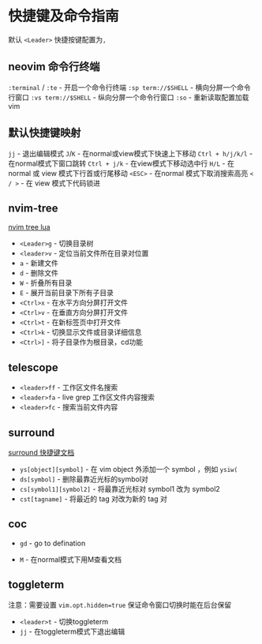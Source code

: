 # 快捷键及命令指南

默认 `<Leader>` 快捷按键配置为`,`

## neovim 命令行终端

`:terminal` / `:te` - 开启一个命令行终端
`:sp term://$SHELL` - 横向分屏一个命令行窗口
`:vs term://$SHELL` - 纵向分屏一个命令行窗口
`:so` - 重新读取配置加载vim

## 默认快捷键映射

`jj` - 退出编辑模式
`J`/`K` - 在normal或view模式下快速上下移动
`Ctrl + h/j/k/l` - 在normal模式下窗口跳转
`Ctrl + j/k` - 在view模式下移动选中行
`H/L` - 在 normal 或 view 模式下行首或行尾移动
`<ESC>` - 在normal 模式下取消搜索高亮
`< / >` - 在 view 模式下代码锁进

## nvim-tree

[nvim tree lua](https://github.com/nvim-tree/nvim-tree.lua/blob/master/doc/nvim-tree-lua.txt)

- `<Leader>g` - 切换目录树
- `<leader>v` - 定位当前文件所在目录对位置
- `a` - 新建文件
- `d` - 删除文件
- `W` - 折叠所有目录
- `E` - 展开当前目录下所有子目录
- `<Ctrl>x` - 在水平方向分屏打开文件
- `<Ctrl>v` - 在垂直方向分屏打开文件
- `<Ctrl>t` - 在新标签页中打开文件
- `<Ctrl>k` - 切换显示文件或目录详细信息
- `<Ctrl>]` - 将子目录作为根目录，cd功能

## telescope

- `<leader>ff` - 工作区文件名搜索
- `<leader>fa` - live grep 工作区文件内容搜索
- `<leader>fc` - 搜索当前文件内容

## surround

[surround 快捷键文档](https://github.com/kylechui/nvim-surround)

- `ys[object][symbol]` - 在 vim object 外添加一个 symbol ，例如 `ysiw(`
- `ds[symbol]` - 删除最靠近光标的symbol对
- `cs[symbol1][symbol2]` - 将最靠近光标对 symbol1 改为 symbol2
- `cst[tagname]` - 将最近的 tag 对改为新的 tag 对

## coc

- `gd` - go to defination

- `M` - 在normal模式下用M查看文档

## toggleterm

注意：需要设置 `vim.opt.hidden=true` 保证命令窗口切换时能在后台保留

- `<leader>t` - 切换toggleterm
- `jj` - 在toggleterm模式下退出编辑

